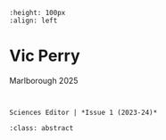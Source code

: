 ```{image} vicPerry.jpeg
:height: 100px
:align: left
```

# Vic Perry

Marlborough 2025

``` {margin}

```

```{margin} Positions

Sciences Editor | *Issue 1 (2023-24)*

```

```{admonition} Articles
:class: abstract

```
